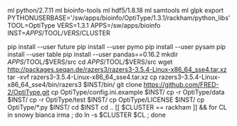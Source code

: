 ml python/2.7.11
ml bioinfo-tools
ml hdf5/1.8.18
ml samtools
ml glpk
export PYTHONUSERBASE='/sw/apps/bioinfo/OptiType/1.3.1/rackham/python_libs'
TOOL=OptiType
VERS=1.3.1
APPS=/sw/apps/bioinfo
INST=$APPS/$TOOL/$VERS/$CLUSTER

pip install --user future
pip install --user pymo
pip install --user pysam
pip install --user table
pip install --user pandas==0.16.2
mkdir $APPS/$TOOL/$VERS/src
cd $APPS/$TOOL/$VERS/src
wget http://packages.seqan.de/razers3/razers3-3.5.4-Linux-x86_64_sse4.tar.xz
tar -xvf razers3-3.5.4-Linux-x86_64_sse4.tar.xz
cp razers3-3.5.4-Linux-x86_64_sse4/bin/razers3 $INST/bin/ 
git clone https://github.com/FRED-2/OptiType.git
cp OptiType/config.ini.example $INST/ 
cp -r OptiType/data  $INST/
cp -r OptiType/test  $INST/
cp  OptiType/LICENSE  $INST/
cp  OptiType/*.py  $INST/
cd $INST
cd ..
[[ $CLUSTER == rackham ]] && for CL in snowy bianca irma ; do ln -s $CLUSTER $CL ; done
